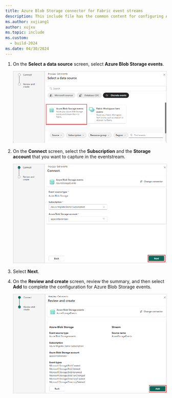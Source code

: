 ```yaml
---
title: Azure Blob Storage connector for Fabric event streams
description: This include file has the common content for configuring Azure Blob Storage connector for Fabric event streams and Real-time hub. 
ms.author: xujiang1
author: xujxu 
ms.topic: include
ms.custom:
  - build-2024
ms.date: 04/30/2024
---
```


1. On the **Select a data source** screen, select **Azure Blob Storage events**.

   ![A screenshot of selecting Azure Blob Storage events.](media/azure-blob-storage-source-connector/select-external-events.png)

1. On the **Connect** screen, select the **Subscription** and the **Storage account** that you want to capture in the eventstream.

   ![A screenshot of the Connect screen.](media/azure-blob-storage-source-connector/connect.png)

1. Select **Next**.

1. On the **Review and create** screen, review the summary, and then select **Add** to complete the configuration for Azure Blob Storage events.

   ![A screenshot of the Add screen.](media/azure-blob-storage-source-connector/add.png)
